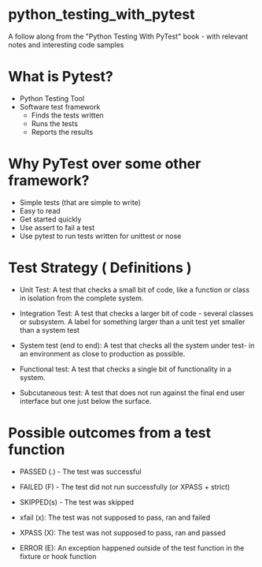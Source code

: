 # python_testing_with_pytest
A follow along from the "Python Testing With PyTest" book - with relevant notes and interesting code samples

# What is Pytest?
- Python Testing Tool
- Software test framework
    - Finds the tests written
    - Runs the tests
    - Reports the results
    
# Why PyTest over some other framework?
- Simple tests (that are simple to write)
- Easy to read
- Get started quickly
- Use assert to fail a test 
- Use pytest to run tests written for unittest or nose

# Test Strategy ( Definitions )
- Unit Test: A test that checks a small bit of code, like a function or class in isolation from the complete system.
  

- Integration Test: A test that checks a larger bit of code - several classes or subsystem. A label for something larger than a unit test yet smaller than a system test


- System test (end to end): A test that checks all the system under test- in an environment as close to production as possible.


- Functional test: A test that checks a single bit of functionality in a system.


- Subcutaneous test: A test that does not run against the final end user interface but one just below the surface.

# Possible outcomes from a test function

- PASSED (.) - The test was successful

- FAILED (F) -  The test did not run successfully (or XPASS + strict)

- SKIPPED(s) - The test was skipped  

- xfail (x): The test was not supposed to pass, ran and failed

- XPASS (X): The test was not supposed to pass, ran and passed

- ERROR (E): An exception happened outside of the test function in the fixture or hook function
